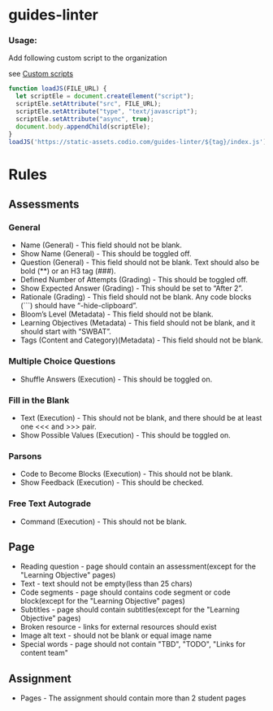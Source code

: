 # guides-linter

### Usage:

Add following custom script to the organization

see [Custom scripts](https://docs.codio.com/instructors/admin/organization/enable-custom-script.html)


```javascript
function loadJS(FILE_URL) {
  let scriptEle = document.createElement("script");
  scriptEle.setAttribute("src", FILE_URL);
  scriptEle.setAttribute("type", "text/javascript");
  scriptEle.setAttribute("async", true);
  document.body.appendChild(scriptEle);
}
loadJS('https://static-assets.codio.com/guides-linter/${tag}/index.js');
```


# Rules

## Assessments

### General
  * Name (General) - This field should not be blank.
  * Show Name (General) - This should be toggled off.
  * Question (General) - This field should not be blank. Text should also be bold (**) or an H3 tag (###).
  * Defined Number of Attempts (Grading) - This should be toggled off.
  * Show Expected Answer (Grading) - This should be set to “After 2”.
  * Rationale (Grading) - This field should not be blank. Any code blocks (```) should have “-hide-clipboard”.
  * Bloom’s Level (Metadata) - This field should not be blank.
  * Learning Objectives (Metadata) - This field should not be blank, and it should start with “SWBAT”.
  * Tags (Content and Category)(Metadata) - This field should not be blank.

### Multiple Choice Questions
  * Shuffle Answers (Execution) - This should be toggled on.

### Fill in the Blank
  * Text (Execution) - This should not be blank, and there should be at least one <<< and >>> pair.
  * Show Possible Values (Execution) - This should be toggled on.

### Parsons
  * Code to Become Blocks (Execution) - This should not be blank.
  * Show Feedback (Execution) - This should be checked.

### Free Text Autograde
  * Command (Execution) - This should not be blank.

## Page
  * Reading question - page should contain an assessment(except for the "Learning Objective" pages)
  * Text - text should not be empty(less than 25 chars)
  * Code segments - page should contains code segment or code block(except for the "Learning Objective" pages)
  * Subtitles - page should contain subtitles(except for the "Learning Objective" pages)
  * Broken resource - links for external resources should exist
  * Image alt text - should not be blank or equal image name
  * Special words - page should not contain "TBD", "TODO", "Links for content team"

## Assignment
  * Pages - The assignment should contain more than 2 student pages

